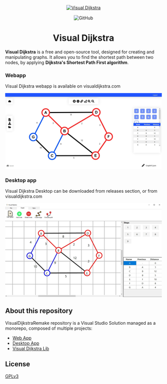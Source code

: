 <p align="center">
  <a href="https://visualdijkstra.com/">
    <img alt="Visual Dijkstra" src="https://raw.githubusercontent.com/Samuele458/visual-dijkstra/main/img/visual-dijkstra-logo.png" width="300">
  </a>
</p>


<p align="center">
	<img alt="GitHub" src="https://img.shields.io/github/license/Samuele458/VisualDijkstraRemake?color=00ee00" align="center">
</p>
<h1 align="center">
	Visual Dijkstra
</h1>

**Visual Dijkstra** is a free and open-source tool, designed for creating and manipulating graphs. It allows you to find the shortest path between two nodes, by applying **Dijkstra's Shortest Path First algorithm**.


### Webapp


Visual Dijkstra webapp is available on visualdijkstra.com


<a href="https://visualdijkstra.com/">
	<img alt="Visual Dijkstra" src="https://raw.githubusercontent.com/Samuele458/VisualDijkstraRemake/master/docs/images/visual-dijkstra-webapp-screen01.jpg" > 
</a>

### Desktop app


Visual Dijkstra Desktop can be downloaded from releases section, or from visualdijkstra.com


<a href="https://visualdijkstra.com/">
	<img alt="Visual Dijkstra" src="https://raw.githubusercontent.com/Samuele458/VisualDijkstraRemake/master/docs/images/visual-dijkstra-desktop-app-screen01.jpg" > 
</a>


## About this repository

VisualDijkstraRemake repository is a Visual Studio Solution managed as a monorepo, composed of multiple projects:

 - [Web App](src/WebApp/)
 - [Desktop App](src/DesktopApp)
 - [Visual Dijkstra Lib](src/VisualDijkstraLib)

## License
[GPLv3](LICENSE)
